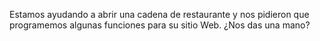 Estamos ayudando a abrir una cadena de restaurante y nos pidieron que programemos algunas funciones para su sitio Web. ¿Nos das una mano?